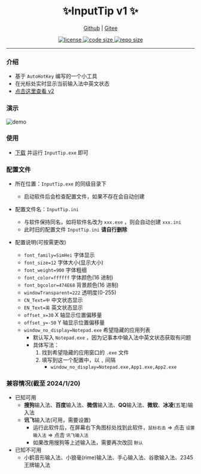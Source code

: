 <p align="center">
    <h1 align="center">✨InputTip v1 ✨</h1>
</p>

<p align="center">
    <a href="https://github.com/abgox/InputTip">Github</a> |
    <a href="https://gitee.com/abgox/InputTip">Gitee</a>
</p>

<p align="center">
    <a href="https://github.com/abgox/InputTip/blob/main/LICENSE">
        <img src="https://img.shields.io/github/license/abgox/InputTip" alt="license" />
    </a>
    <a href="https://img.shields.io/github/languages/code-size/abgox/InputTip.svg">
        <img src="https://img.shields.io/github/languages/code-size/abgox/InputTip.svg" alt="code size" />
    </a>
    <a href="https://img.shields.io/github/repo-size/abgox/InputTip.svg">
        <img src="https://img.shields.io/github/repo-size/abgox/InputTip.svg" alt="repo size" />
    </a>
</p>

---

### 介绍

-   基于 `AutoHotKey` 编写的一个小工具
-   在光标处实时显示当前输入法中英文状态
-   [点击这里查看 v2](../../README.md)

### 演示

![demo](https://abgop.netlify.app/InputTip/demo.gif)

### 使用

-   [下载](https://github.com/abgox/InputTip/releases/download/v1.0.3/InputTip.exe) 并运行 `InputTip.exe` 即可

### 配置文件

-   所在位置：`InputTip.exe` 的同级目录下

    -   启动软件后会检查配置文件，如果不存在会自动创建

-   配置文件名：`InputTip.ini`

    -   与软件保持同名，如将软件名改为 `xxx.exe` ，则会自动创建 `xxx.ini`
    -   此时旧的配置文件 `InputTip.ini` **请自行删除**

-   配置说明(可按需更改)
    -   `font_family=SimHei` 字体显示
    -   `font_size=12` 字体大小(显示大小)
    -   `font_weight=900` 字体粗细
    -   `font_color=ffffff` 字体颜色(16 进制)
    -   `font_bgcolor=474E68` 背景颜色(16 进制)
    -   `windowTransparent=222` 透明度(0-255)
    -   `CN_Text=中` 中文状态显示
    -   `EN_Text=英` 英文状态显示
    -   `offset_x=30` X 轴显示位置偏移量
    -   `offset_y=-50` Y 轴显示位置偏移量
    -   `window_no_display=Notepad.exe` 希望隐藏的应用列表
        -   默认写入 `Notepad.exe` ，因为记事本中输入法中英文状态获取有问题
        -   具体写法：
            1. 找到希望隐藏的应用窗口的 `.exe` 文件
            2. 填写到这一个配置中，以 `,` 间隔
                - `window_no_display=Notepad.exe,App1.exe,App2.exe`

### 兼容情况(截至 2024/1/20)

-   已知可用
    -   **搜狗**输入法、**百度**输入法、**微信**输入法、**QQ**输入法、**微软**、**冰凌**(五笔)输入法
    -   **讯飞**输入法(可用，需要设置)
        -   运行此软件后，在屏幕右下角图标处找到此软件，`鼠标右击` => 点击 `设置输入法` => 点击 `讯飞输入法`
        -   如果改用搜狗等上述输入法，需要再次改回 `默认`
-   已知不可用
    -   小鹤音形输入法、小狼毫(rime)输入法、手心输入法、谷歌输入法、2345 王牌输入法
